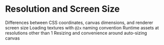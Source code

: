 # Resolution and Screen Size

Differences between CSS coordinates, canvas dimensions, and renderer screen size
Loading textures with `@2x` naming convention
Runtime assets at resolutions other than 1
Resizing and convenience around auto-sizing canvas
